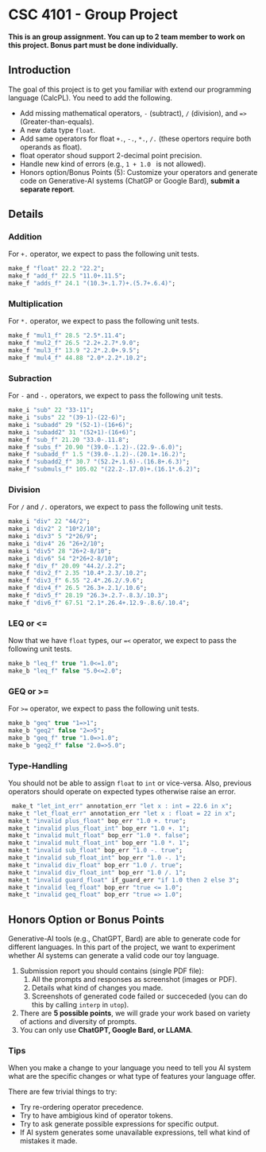 # CSC 4101 - Group Project

**This is an group assignment. You can up to 2 team member to work on this project. Bonus part must be done individually.**

## Introduction
The goal of this project is to get you familiar with extend our programming language (CalcPL). 
You need to add the following. 

- Add missing mathematical operators, `-` (subtract), `/` (division), and `=>` (Greater-than-equals).
- A new data type `float`.
- Add same operators for float `+.`, `-.`, `*.`, `/.` (these opertors require both operands as float). 
- float operator shoud support 2-decimal point precision. 
- Handle new kind of errors (e.g., `1 + 1.0 ` is not allowed). 
- Honors option/Bonus Points (5): Customize your operators and generate code on Generative-AI systems (ChatGP or Google Bard), **submit a separate report**. 

## Details

### Addition
For `+.` operator, we expect to pass the following unit tests.

```ocaml
make_f "float" 22.2 "22.2";
make_f "add_f" 22.5 "11.0+.11.5";
make_f "adds_f" 24.1 "(10.3+.1.7)+.(5.7+.6.4)";
```
### Multiplication 
For `*.` operator, we expect to pass the following unit tests.
```ocaml
make_f "mul1_f" 28.5 "2.5*.11.4";
make_f "mul2_f" 26.5 "2.2+.2.7*.9.0";
make_f "mul3_f" 13.9 "2.2*.2.0+.9.5";
make_f "mul4_f" 44.88 "2.0*.2.2*.10.2";
```

### Subraction 
For `-` and `-.` operators, we expect to pass the following unit tests.

```ocaml
make_i "sub" 22 "33-11";
make_i "subs" 22 "(39-1)-(22-6)";
make_i "subadd" 29 "(52-1)-(16+6)";
make_i "subadd2" 31 "(52+1)-(16+6)";
make_f "sub_f" 21.20 "33.0-.11.8";
make_f "subs_f" 20.90 "(39.0-.1.2)-.(22.9-.6.0)";
make_f "subadd_f" 1.5 "(39.0-.1.2)-.(20.1+.16.2)";
make_f "subadd2_f" 30.7 "(52.2+.1.6)-.(16.8+.6.3)";
make_f "submuls_f" 105.02 "(22.2-.17.0)+.(16.1*.6.2)";
```
### Division 
For `/` and `/.` operators, we expect to pass the following unit tests.

```ocaml
make_i "div" 22 "44/2";
make_i "div2" 2 "10*2/10";
make_i "div3" 5 "2*26/9";
make_i "div4" 26 "26+2/10";
make_i "div5" 28 "26+2-8/10";
make_i "div6" 54 "2*26+2-8/10";
make_f "div_f" 20.09 "44.2/.2.2";
make_f "div2_f" 2.35 "10.4*.2.3/.10.2";
make_f "div3_f" 6.55 "2.4*.26.2/.9.6";
make_f "div4_f" 26.5 "26.3+.2.1/.10.6";
make_f "div5_f" 28.19 "26.3+.2.7-.8.3/.10.3";
make_f "div6_f" 67.51 "2.1*.26.4+.12.9-.8.6/.10.4";
```
### LEQ or <=
Now that we have `float` types, our `=<` operator, we expect to pass the following unit tests.

```ocaml
make_b "leq_f" true "1.0<=1.0";
make_b "leq_f" false "5.0<=2.0";
```

### GEQ or >=
For `>=` operator, we expect to pass the following unit tests.

```ocaml
make_b "geq" true "1=>1";
make_b "geq2" false "2=>5";
make_b "geq_f" true "1.0=>1.0";
make_b "geq2_f" false "2.0=>5.0";
```

### Type-Handling
You should not be able to assign `float` to `int` or vice-versa. Also, previous operators should operate on expected types otherwise raise an error. 

```ocaml
 make_t "let_int_err" annotation_err "let x : int = 22.6 in x";
make_t "let_float_err" annotation_err "let x : float = 22 in x";
make_t "invalid plus_float" bop_err "1.0 +. true";
make_t "invalid plus_float_int" bop_err "1.0 +. 1";
make_t "invalid mult_float" bop_err "1.0 *. false";
make_t "invalid mult_float_int" bop_err "1.0 *. 1";
make_t "invalid sub_float" bop_err "1.0 -. true";
make_t "invalid sub_float_int" bop_err "1.0 -. 1";
make_t "invalid div_float" bop_err "1.0 /. true";
make_t "invalid div_float_int" bop_err "1.0 /. 1";
make_t "invalid guard_float" if_guard_err "if 1.0 then 2 else 3";
make_t "invalid leq_float" bop_err "true <= 1.0";
make_t "invalid geq_float" bop_err "true => 1.0";
```
## Honors Option or Bonus Points
Generative-AI tools (e.g., ChatGPT, Bard) are able to generate code for different languages. 
In this part of the project, we want to experiment whether AI systems can generate a valid code our toy language. 

1. Submission report you should contains (single PDF file): 
    1. All the prompts and responses as screenshot (images or PDF). 
    2. Details what kind of changes you made.
    3. Screenshots of generated code failed or succeceded (you can do this by calling `interp` in `utop`). 
2. There are **5 possible points**, we will grade your work based on variety of actions and diversity of prompts. 
3. You can only use **ChatGPT, Google Bard, or LLAMA**. 

### Tips
When you make a change to your language you need to tell you AI system what are the specific changes or what type of features your language offer. 

There are few trivial things to try:
- Try re-ordering operator precedence.
- Try to have ambigious kind of operator tokens. 
- Try to ask generate possible expressions for specific output. 
- If AI system generates some unavailable expressions, tell what kind of mistakes it made. 
